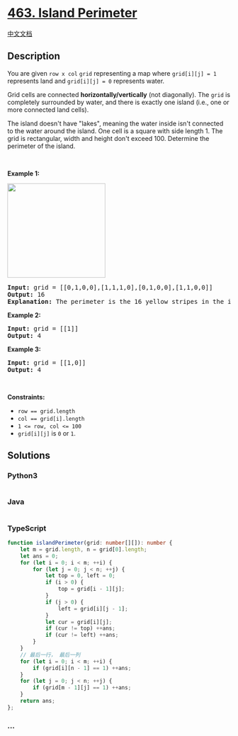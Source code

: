 # [463. Island Perimeter](https://leetcode.com/problems/island-perimeter)

[中文文档](/solution/0400-0499/0463.Island%20Perimeter/README.md)

## Description

<p>You are given <code>row x col</code> <code>grid</code> representing a map where <code>grid[i][j] = 1</code> represents&nbsp;land and <code>grid[i][j] = 0</code> represents water.</p>

<p>Grid cells are connected <strong>horizontally/vertically</strong> (not diagonally). The <code>grid</code> is completely surrounded by water, and there is exactly one island (i.e., one or more connected land cells).</p>

<p>The island doesn&#39;t have &quot;lakes&quot;, meaning the water inside isn&#39;t connected to the water around the island. One cell is a square with side length 1. The grid is rectangular, width and height don&#39;t exceed 100. Determine the perimeter of the island.</p>

<p>&nbsp;</p>
<p><strong>Example 1:</strong></p>
<img src="https://cdn.jsdelivr.net/gh/doocs/leetcode@main/solution/0400-0499/0463.Island%20Perimeter/images/island.png" style="width: 221px; height: 213px;" />
<pre>
<strong>Input:</strong> grid = [[0,1,0,0],[1,1,1,0],[0,1,0,0],[1,1,0,0]]
<strong>Output:</strong> 16
<strong>Explanation:</strong> The perimeter is the 16 yellow stripes in the image above.
</pre>

<p><strong>Example 2:</strong></p>

<pre>
<strong>Input:</strong> grid = [[1]]
<strong>Output:</strong> 4
</pre>

<p><strong>Example 3:</strong></p>

<pre>
<strong>Input:</strong> grid = [[1,0]]
<strong>Output:</strong> 4
</pre>

<p>&nbsp;</p>
<p><strong>Constraints:</strong></p>

<ul>
	<li><code>row == grid.length</code></li>
	<li><code>col == grid[i].length</code></li>
	<li><code>1 &lt;= row, col &lt;= 100</code></li>
	<li><code>grid[i][j]</code> is <code>0</code> or <code>1</code>.</li>
</ul>


## Solutions

<!-- tabs:start -->

### **Python3**

```python

```

### **Java**

```java

```

### **TypeScript**

```ts
function islandPerimeter(grid: number[][]): number {
    let m = grid.length, n = grid[0].length;
    let ans = 0;
    for (let i = 0; i < m; ++i) {
        for (let j = 0; j < n; ++j) {
            let top = 0, left = 0;
            if (i > 0) {
                top = grid[i - 1][j];
            }
            if (j > 0) {
                left = grid[i][j - 1];
            }
            let cur = grid[i][j];
            if (cur != top) ++ans;
            if (cur != left) ++ans;
        }
    }
    // 最后一行， 最后一列
    for (let i = 0; i < m; ++i) {
        if (grid[i][n - 1] == 1) ++ans;
    }
    for (let j = 0; j < n; ++j) {
        if (grid[m - 1][j] == 1) ++ans;
    }
    return ans;
};
```

### **...**

```

```

<!-- tabs:end -->
